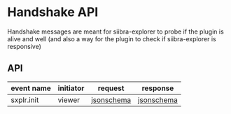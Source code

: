 # Handshake API

Handshake messages are meant for siibra-explorer to probe if the plugin is alive and well (and also a way for the plugin to check if siibra-explorer is responsive)

## API

<!-- DO NOT UPDATE THIS AND BELOW: UPDATED BY SCRIPT -->

| event name | initiator | request | response |
| --- | --- | --- | --- |
| sxplr.init | viewer | [jsonschema](sxplr.init__fromSxplr__request.json) | [jsonschema](sxplr.init__fromSxplr__response.json) |
